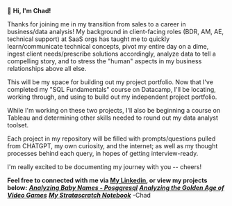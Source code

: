 🌱 **Hi, I'm Chad!**

Thanks for joining me in my transition from sales to a career in business/data analysis! My background in client-facing roles (BDR, AM, AE, technical support) at SaaS orgs has taught me to quickly learn/communicate technical concepts, pivot my entire day on a dime, ingest client needs/prescribe solutions accordingly, analyze data to tell a compelling story, and to stress the "human" aspects in my business relationships above all else.

This will be my space for building out my project portfolio. Now that I've completed my "SQL Fundamentals" course on Datacamp, I'll be locating, working through, and using to build out my independent project portfolio.

While I'm working on these two projects, I'll also be beginning a course on Tableau and determining other skills needed to round out my data analyst toolset.

Each project in my repository will be filled with prompts/questions pulled from CHATGPT, my own curiosity, and the internet; as well as my thought processes behind each query, in hopes of getting interview-ready.

I'm really excited to be documenting my journey with you -- cheers!

**Feel free to connected with me via [My Linkedin](https://www.linkedin.com/in/chad-wallace/), or view my projects below:**
***[Analyzing Baby Names - Posggresql](https://github.com/ckwallace58/SQL-Projects-Notebook/tree/master/Analyzing-Baby-Names)***
***[Analyzing the Golden Age of Video Games](https://github.com/ckwallace58/SQL-Projects-Notebook/tree/master/Golden-Age-Of-Video-Games)***
***[My Stratascratch Notebook](https://github.com/ckwallace58/SQL-Projects-Notebook/tree/master/Stratascratch%20Problems)***
-Chad 
